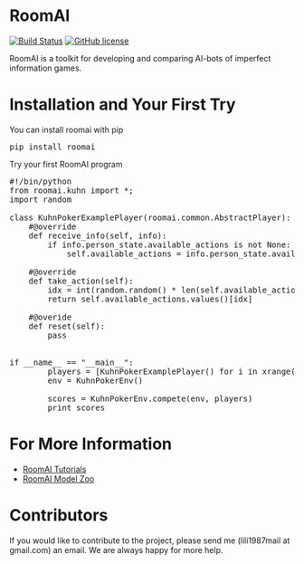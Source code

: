 # RoomAI

[![Build Status](https://travis-ci.org/roomai/RoomAI.svg?branch=master)](https://travis-ci.org/roomai/RoomAI.svg?branch=master)
[![GitHub license](http://dmlc.github.io/img/mit.svg)](./LICENSE)

RoomAI is a toolkit for developing and comparing AI-bots of imperfect information games.



# Installation and Your First Try

You can install roomai with pip

<pre>
pip install roomai
</pre>

Try your first RoomAI program


<pre>
#!/bin/python
from roomai.kuhn import *;
import random

class KuhnPokerExamplePlayer(roomai.common.AbstractPlayer):
    #@override
    def receive_info(self, info):
        if info.person_state.available_actions is not None:
            self.available_actions = info.person_state.available_actions

    #@override
    def take_action(self):
        idx = int(random.random() * len(self.available_actions))
        return self.available_actions.values()[idx]

    #@overide
    def reset(self):
        pass


if __name__ == "__main__":
        players = [KuhnPokerExamplePlayer() for i in xrange(2)]
        env = KuhnPokerEnv()

        scores = KuhnPokerEnv.compete(env, players)
        print scores
</pre>




# For More Information

 - [RoomAI Tutorials](https://github.com/roomai/RoomAI/blob/master/roomai/README.md)
 - [RoomAI Model Zoo](https://github.com/roomai/RoomAI/blob/master/models/README.md)


# Contributors

If you would like to contribute to the project, please send me (lili1987mail at gmail.com) an email. We are always happy for more help.
